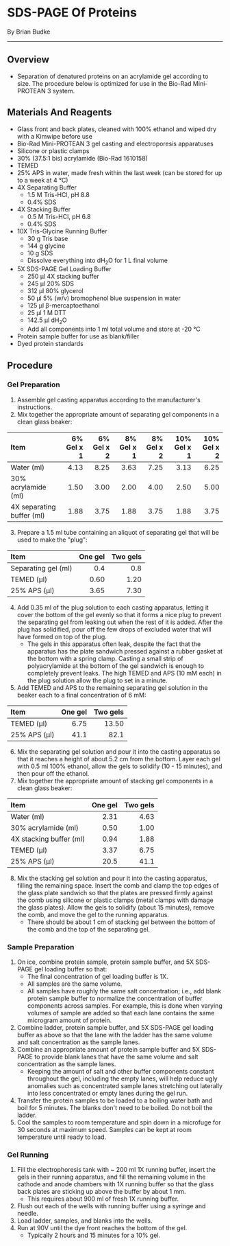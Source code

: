 # SDS-PAGE Of Proteins
By Brian Budke
___
## Overview
- Separation of denatured proteins on an acrylamide gel according to size. The procedure below is optimized for use in the Bio-Rad Mini-PROTEAN 3 system.

## Materials And Reagents
- Glass front and back plates, cleaned with 100% ethanol and wiped dry with a Kimwipe before use
- Bio-Rad Mini-PROTEAN 3 gel casting and electroporesis apparatuses
- Silicone or plastic clamps
- 30% (37.5:1 bis) acrylamide (Bio-Rad 1610158)
- TEMED
- 25% APS in water, made fresh within the last week (can be stored for up to a week at 4 °C)
- 4X Separating Buffer
	- 1.5 M Tris-HCl, pH 8.8
	- 0.4% SDS
- 4X Stacking Buffer
	- 0.5 M Tris-HCl, pH 6.8
	- 0.4% SDS
- 10X Tris-Glycine Running Buffer
	- 30 g Tris base
	- 144 g glycine
	- 10 g SDS
	- Dissolve everything into dH<sub>2</sub>O for 1 L final volume
- 5X SDS-PAGE Gel Loading Buffer
	- 250 μl 4X stacking buffer
	- 245 μl 20% SDS
	- 312 μl 80% glycerol
	- 50 μl 5% (w/v) bromophenol blue suspension in water
	- 125 μl β-mercaptoethanol
	- 25 μl 1 M DTT
	- 142.5 μl dH<sub>2</sub>O
	- Add all components into 1 ml total volume and store at -20 °C
- Protein sample buffer for use as blank/filler
- Dyed protein standards

## Procedure
### Gel Preparation
1. Assemble gel casting apparatus according to the manufacturer's instructions.
2. Mix together the appropriate amount of separating gel components in a clean glass beaker:

Item | 6% Gel x 1 | 6% Gel x 2 | 8% Gel x 1 | 8% Gel x 2 | 10% Gel x 1 | 10% Gel x 2
:--- | ---: | ---: | ---: | ---: | ---: | ---:
Water (ml) | 4.13 | 8.25 | 3.63 | 7.25 | 3.13 | 6.25
30% acrylamide (ml) | 1.50 | 3.00 | 2.00 | 4.00 | 2.50 | 5.00
4X separating buffer (ml) | 1.88 | 3.75 | 1.88 | 3.75 | 1.88 | 3.75

3. Prepare a 1.5 ml tube containing an aliquot of separating gel that will be used to make the "plug":

Item | One gel | Two gels
:--- | ---: | ---:
Separating gel (ml) | 0.4 | 0.8
TEMED (μl) | 0.60 | 1.20
25% APS (μl) | 3.65 | 7.30

4. Add 0.35 ml of the plug solution to each casting apparatus, letting it cover the bottom of the gel evenly so that it forms a nice plug to prevent the separating gel from leaking out when the rest of it is added. After the plug has solidified, pour off the few drops of excluded water that will have formed on top of the plug.
	- The gels in this apparatus often leak, despite the fact that the apparatus has the plate sandwich pressed against a rubber gasket at the bottom with a spring clamp. Casting a small strip of polyacrylamide at the bottom of the gel sandwich is enough to completely prevent leaks. The high TEMED and APS (10 mM each) in the plug solution allow the plug to set in a minute.
5. Add TEMED and APS to the remaining separating gel solution in the beaker each to a final concentration of 6 mM:

Item | One gel | Two gels
:--- | ---: | ---:
TEMED (μl) | 6.75 | 13.50
25% APS (μl) | 41.1 | 82.1

6. Mix the separating gel solution and pour it into the casting apparatus so that it reaches a height of about 5.2 cm from the bottom. Layer each gel with 0.5 ml 100% ethanol, allow the gels to solidify (10 - 15 minutes), and then pour off the ethanol.
7. Mix together the appropriate amount of stacking gel components in a clean glass beaker:

Item | One gel | Two gels
:--- | ---: | ---:
Water (ml) | 2.31 | 4.63
30% acrylamide (ml) | 0.50 | 1.00
4X stacking buffer (ml) | 0.94 | 1.88
TEMED (μl) | 3.37 | 6.75
25% APS (μl) | 20.5 | 41.1

8. Mix the stacking gel solution and pour it into the casting apparatus, filling the remaining space. Insert the comb and clamp the top edges of the glass plate sandwich so that the plates are pressed firmly against the comb using silicone or plastic clamps (metal clamps with damage the glass plates). Allow the gels to solidify (about 15 minutes), remove the comb, and move the gel to the running apparatus.
	- There should be about 1 cm of stacking gel between the bottom of the comb and the top of the separating gel.

### Sample Preparation
1. On ice, combine protein sample, protein sample buffer, and 5X SDS-PAGE gel loading buffer so that:
	- The final concentration of gel loading buffer is 1X.
	- All samples are the same volume.
	- All samples have roughly the same salt concentration; i.e., add blank protein sample buffer to normalize the concentration of buffer components across samples. For example, this is done when varying volumes of sample are added so that each lane contains the same microgram amount of protein.
1. Combine ladder, protein sample buffer, and 5X SDS-PAGE gel loading buffer as above so that the lane with the ladder has the same volume and salt concentration as the sample lanes.
1. Combine an appropriate amount of protein sample buffer and 5X SDS-PAGE to provide blank lanes that have the same volume and salt concentration as the sample lanes.
	- Keeping the amount of salt and other buffer components constant throughout the gel, including the empty lanes, will help reduce ugly anomalies such as concentrated sample lanes stretching out laterally into less concentrated or empty lanes during the gel run.
1. Transfer the protein samples to be loaded to a boiling water bath and boil for 5 minutes. The blanks don't need to be boiled. Do not boil the ladder.
1. Cool the samples to room temperature and spin down in a microfuge for 30 seconds at maximum speed. Samples can be kept at room temperature until ready to load.

### Gel Running
1. Fill the electrophoresis tank with ~ 200 ml 1X running buffer, insert the gels in their running apparatus, and fill the remaining volume in the cathode and anode chambers with 1X running buffer so that the glass back plates are sticking up above the buffer by about 1 mm.
	- This requires about 900 ml of fresh 1X running buffer.
1. Flush out each of the wells with running buffer using a syringe and needle.
1. Load ladder, samples, and blanks into the wells.
1. Run at 90V until the dye front reaches the bottom of the gel.
	- Typically 2 hours and 15 minutes for a 10% gel.
